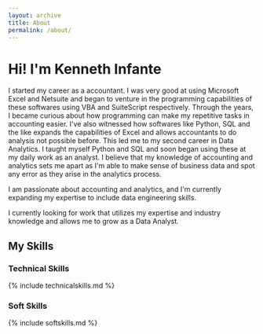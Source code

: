 ```yaml
---
layout: archive
title: About
permalink: /about/
---
```


# Hi! I'm Kenneth Infante
I started my career as a accountant. I was very good at using Microsoft Excel and Netsuite and began to venture in the programming capabilities of these softwares using VBA and SuiteScript respectively. Through the years, I became curious about how programming can make my repetitive tasks in accounting easier. I've also witnessed how softwares like Python, SQL and the like expands the capabilities of Excel and allows accountants to do analysis not possible before. This led me to my second career in Data Analytics. I taught myself Python and SQL and soon began using these at my daily work as an analyst. I believe that my knowledge of accounting and analytics sets me apart as I'm able to make sense of business data and spot any error as they arise in the analytics process.

I am passionate about accounting and analytics, and I'm currently expanding my expertise to include data engineering skills.

I currently looking for work that utilizes my expertise and industry knowledge and allows me to grow as a Data Analyst.

## My Skills
### Technical Skills

{% include technicalskills.md %}

### Soft Skills

{% include softskills.md %}
